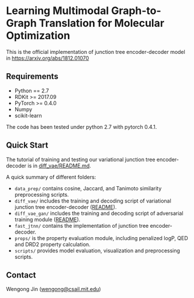 # Learning Multimodal Graph-to-Graph Translation for Molecular Optimization

This is the official implementation of junction tree encoder-decoder model in https://arxiv.org/abs/1812.01070

## Requirements
* Python == 2.7
* RDKit >= 2017.09
* PyTorch >= 0.4.0
* Numpy
* scikit-learn

The code has been tested under python 2.7 with pytorch 0.4.1.

## Quick Start
The tutorial of training and testing our variational junction tree encoder-decoder is in [diff_vae/README.md](./diff_vae).

A quick summary of different folders:
* `data_prep/` contains cosine, Jaccard, and Tanimoto similarity preprocessing scripts.
* `diff_vae/` includes the training and decoding script of variational junction tree encoder-decoder ([README](./diff_vae)).
* `diff_vae_gan/` includes the training and decoding script of adversarial training module ([README](./diff_vae_gan)).
* `fast_jtnn/` contains the implementation of junction tree encoder-decoder.
* `props/` is the property evaluation module, including penalized logP, QED and DRD2 property calculation.
* `scripts/` provides model evaluation, visualization and preprocessing scripts.

## Contact
Wengong Jin (wengong@csail.mit.edu)
